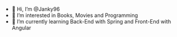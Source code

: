 - 👋 Hi, I’m @Janky96
- 👀 I’m interested in Books, Movies and Programming
- 🌱 I’m currently learning Back-End with Spring and Front-End with Angular
